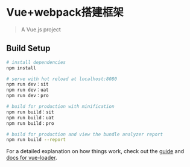 # Vue+webpack搭建框架

> A Vue.js project

## Build Setup

``` bash
# install dependencies
npm install

# serve with hot reload at localhost:8080
npm run dev：sit
npm run dev：uat
npm run dev：pro

# build for production with minification
npm run build：sit
npm run build：uat
npm run build：pro

# build for production and view the bundle analyzer report
npm run build --report
```

For a detailed explanation on how things work, check out the [guide](http://vuejs-templates.github.io/webpack/) and [docs for vue-loader](http://vuejs.github.io/vue-loader).
